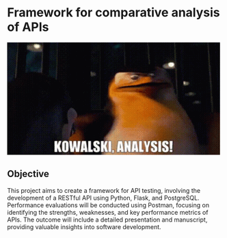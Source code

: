 # Framework for comparative analysis of APIs 	
![gif of skipper](penguins-of-madagascar-skipper.gif)




## Objective 

This project aims to create a framework for API testing, involving the development of a RESTful API using Python, Flask, and PostgreSQL. Performance evaluations will be conducted using Postman, focusing on identifying the strengths, weaknesses, and key performance metrics of APIs. The outcome will include a detailed presentation and manuscript, providing valuable insights into software development.


 

